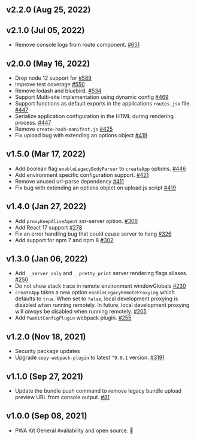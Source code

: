 ## v2.2.0 (Aug 25, 2022)
## v2.1.0 (Jul 05, 2022)
-   Remove console logs from route component. [#651](https://github.com/SalesforceCommerceCloud/pwa-kit/pull/651)

## v2.0.0 (May 16, 2022)
-   Drop node 12 support for [#589](https://github.com/SalesforceCommerceCloud/pwa-kit/pull/589)
-   Improve test coverage [#550](https://github.com/SalesforceCommerceCloud/pwa-kit/pull/550)
-   Remove lodash and bluebird. [#534](https://github.com/SalesforceCommerceCloud/pwa-kit/pull/534)
-   Support Multi-site implementation using dynamic config [#469](https://github.com/SalesforceCommerceCloud/pwa-kit/pull/469)
-   Support functions as default exports in the applications `routes.jsx` file. [#447](https://github.com/SalesforceCommerceCloud/pwa-kit/pull/447)
-   Serialize application configuration in the HTML during rendering process. [#447](https://github.com/SalesforceCommerceCloud/pwa-kit/pull/447)
-   Remove `create-hash-manifest.js` [#425](https://github.com/SalesforceCommerceCloud/pwa-kit/pull/425)
-   Fix upload bug with extending an options object [#419](https://github.com/SalesforceCommerceCloud/pwa-kit/pull/419)

## v1.5.0 (Mar 17, 2022)
-   Add boolean flag `enableLegacyBodyParser` to `createApp` options. [#446](https://github.com/SalesforceCommerceCloud/pwa-kit/pull/446)
-   Add environment specific configuration support. [#421](https://github.com/SalesforceCommerceCloud/pwa-kit/pull/421)
-   Remove unused url-parse dependency [#411](https://github.com/SalesforceCommerceCloud/pwa-kit/pull/411)
-   Fix bug with extending an options object on upload.js script [#419](https://github.com/SalesforceCommerceCloud/pwa-kit/pull/419)

## v1.4.0 (Jan 27, 2022)

-   Add `proxyKeepAliveAgent` ssr-server option. [#306](https://github.com/SalesforceCommerceCloud/pwa-kit/pull/306)
-   Add React 17 support [#278](https://github.com/SalesforceCommerceCloud/pwa-kit/pull/278)
-   Fix an error handling bug that could cause server to hang [#326](https://github.com/SalesforceCommerceCloud/pwa-kit/pull/326)
-   Add support for npm 7 and npm 8 [#302](https://github.com/SalesforceCommerceCloud/pwa-kit/pull/302)

## v1.3.0 (Jan 06, 2022)

-   Add `__server_only` and `__pretty_print` server rendering flags aliases. [#250](https://github.com/SalesforceCommerceCloud/pwa-kit/pull/250)
-   Do not show stack trace in remote environment windowGlobals [#230](https://github.com/SalesforceCommerceCloud/pwa-kit/pull/230/files)
-   `createApp` takes a new option `enableLegacyRemoteProxying` which defaults to `true`. When set to `false`, local development proxying is disabled when running remotely. In future, local development proxying will _always_ be disabled when running remotely. [#205](https://github.com/SalesforceCommerceCloud/pwa-kit/pull/205)
-   Add `PwaKitConfigPlugin` webpack plugin. [#255](https://github.com/SalesforceCommerceCloud/pwa-kit/pull/255)

## v1.2.0 (Nov 18, 2021)

-   Security package updates
-   Upgrade `copy-webpack-plugin` to latest `^9.0.1` version. [#3191](https://github.com/SalesforceCommerceCloud/pwa-kit/pull/181)

## v1.1.0 (Sep 27, 2021)

-   Update the bundle push command to remove legacy bundle upload preview URL from console output. [#81](https://github.com/SalesforceCommerceCloud/pwa-kit/pull/81)

## v1.0.0 (Sep 08, 2021)

-   PWA Kit General Avaliability and open source. 🎉
